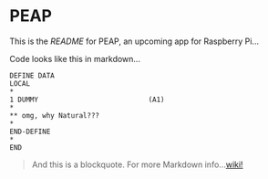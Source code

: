 # PEAP

This is the *README* for PEAP, an upcoming app for Raspberry Pi...

Code looks like this in markdown...

    DEFINE DATA
    LOCAL
    *
    1 DUMMY                           (A1)
    *
    ** omg, why Natural???
    *
    END-DEFINE
    *
    END

> And this is a blockquote. For more Markdown info...[wiki!](http://en.wikipedia.org/wiki/Markdown)


